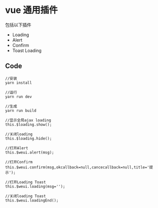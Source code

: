 # vue 通用插件

包括以下插件

- Loading
- Alert
- Confirm
- Toast Loading
## Code ##
    //安装
    yarn install

    //运行
    yarn run dev

    //生成
    yarn run build

    //显示全局ajax loading
    this.$loading.show();

    //关闭loading
    this.$loading.hide();

    //打开Alert
    this.$weui.alert(msg);

    //打开Confirm
    this.$weui.confirm(msg,okcallback=null,cancecallback=null,title='提示');

    //打开Loading Toast
    this.$weui.loading(msg='');

    //关闭loading Toast
    this.$weui.loadingEnd();